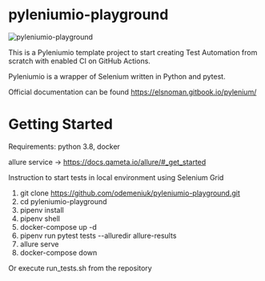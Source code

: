 # pyleniumio-playground
![pyleniumio-playground](https://github.com/odemeniuk/pyleniumio-playground/workflows/pyleniumio-playground/badge.svg)

This is a Pyleniumio template project to start creating Test Automation from scratch with enabled CI on GitHub Actions.

Pyleniumio is a wrapper of Selenium written in Python and pytest.

Official documentation can be found https://elsnoman.gitbook.io/pylenium/



# Getting Started

Requirements:
python 3.8,
docker

allure service -> https://docs.qameta.io/allure/#_get_started

Instruction to start tests in local environment using Selenium Grid
1. git clone https://github.com/odemeniuk/pyleniumio-playground.git
2. cd pyleniumio-playground
3. pipenv install
4. pipenv shell
5. docker-compose up -d
6. pipenv run pytest tests --alluredir allure-results
7. allure serve
8. docker-compose down

Or execute run_tests.sh from the repository

